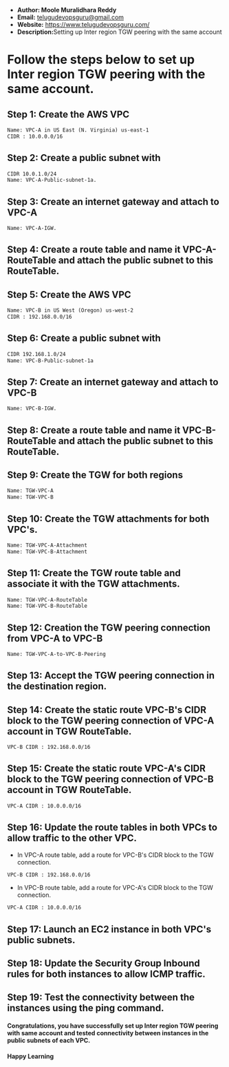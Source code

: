 + <b>Author: Moole Muralidhara Reddy</b></br>
+ <b>Email:</b> telugudevopsguru@gmail.com</br>
+ <b>Website:</b> https://www.telugudevopsguru.com/</br>
+ <b>Description:</b>Setting up Inter region TGW peering with the same account</br>

# Follow the steps below to set up Inter region TGW peering with the same account.

## Step 1: Create the AWS VPC
```xml
Name: VPC-A in US East (N. Virginia) us-east-1
CIDR : 10.0.0.0/16
```
## Step 2: Create a public subnet with
```xml
CIDR 10.0.1.0/24
Name: VPC-A-Public-subnet-1a.
```
## Step 3: Create an internet gateway and attach to VPC-A
```xml
Name: VPC-A-IGW.
```
## Step 4: Create a route table and name it VPC-A-RouteTable and attach the public subnet to this RouteTable.

## Step 5: Create the AWS VPC
```xml
Name: VPC-B in US West (Oregon) us-west-2
CIDR : 192.168.0.0/16
```
## Step 6: Create a public subnet with
```xml
CIDR 192.168.1.0/24
Name: VPC-B-Public-subnet-1a
```
## Step 7: Create an internet gateway and attach to VPC-B
```xml
Name: VPC-B-IGW.
```
## Step 8: Create a route table and name it VPC-B-RouteTable and attach the public subnet to this RouteTable.

## Step 9: Create the TGW for both regions
```xml
Name: TGW-VPC-A
Name: TGW-VPC-B
```
## Step 10: Create the TGW attachments for both VPC's.
```xml
Name: TGW-VPC-A-Attachment
Name: TGW-VPC-B-Attachment
```
## Step 11: Create the TGW route table and associate it with the TGW attachments.
```xml
Name: TGW-VPC-A-RouteTable
Name: TGW-VPC-B-RouteTable
```
## Step 12: Creation the TGW peering connection from VPC-A to VPC-B
```xml
Name: TGW-VPC-A-to-VPC-B-Peering
```
## Step 13: Accept the TGW peering connection in the destination region.
## Step 14: Create the static route VPC-B's CIDR block to the TGW peering connection of VPC-A account in TGW RouteTable.
```xml
VPC-B CIDR : 192.168.0.0/16
```
## Step 15: Create the static route VPC-A's CIDR block to the TGW peering connection of VPC-B account in TGW RouteTable.
```xml
VPC-A CIDR : 10.0.0.0/16
```
## Step 16: Update the route tables in both VPCs to allow traffic to the other VPC.

+ In VPC-A route table, add a route for VPC-B's CIDR block to the TGW connection.
```xml
VPC-B CIDR : 192.168.0.0/16
```
+ In VPC-B route table, add a route for VPC-A's CIDR block to the TGW connection.
```xml
VPC-A CIDR : 10.0.0.0/16
```
## Step 17: Launch an EC2 instance in both VPC's public subnets.

## Step 18: Update the Security Group Inbound rules for both instances to allow ICMP traffic.

## Step 19: Test the connectivity between the instances using the ping command.

####  Congratulations, you have successfully set up Inter region TGW peering with same account and tested connectivity between instances in the public subnets of each VPC.

####  Happy Learning
